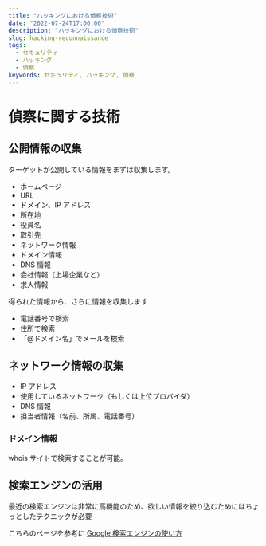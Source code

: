 ```yaml
---
title: "ハッキングにおける偵察技術"
date: "2022-07-24T17:00:00"
description: "ハッキングにおける偵察技術"
slug: hacking-reconnaissance
tags:
  - セキュリティ
  - ハッキング
  - 偵察
keywords: セキュリティ, ハッキング, 偵察
---
```


# 偵察に関する技術

## 公開情報の収集

ターゲットが公開している情報をまずは収集します。

- ホームページ
- URL
- ドメイン、IP アドレス
- 所在地
- 役員名
- 取引先
- ネットワーク情報
- ドメイン情報
- DNS 情報
- 会社情報（上場企業など）
- 求人情報

得られた情報から、さらに情報を収集します

- 電話番号で検索
- 住所で検索
- 「@ドメイン名」でメールを検索

## ネットワーク情報の収集

- IP アドレス
- 使用しているネットワーク（もしくは上位プロバイダ）
- DNS 情報
- 担当者情報（名前、所属、電話番号）

### ドメイン情報

whois サイトで検索することが可能。

## 検索エンジンの活用

最近の検索エンジンは非常に高機能のため、欲しい情報を絞り込むためにはちょっとしたテクニックが必要

こちらのページを参考に
[Google 検索エンジンの使い方](/google-search)
